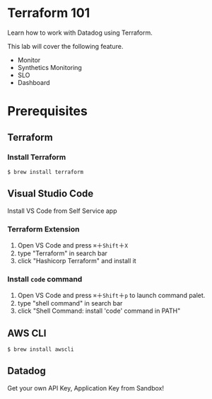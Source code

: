 # Terraform 101
Learn how to work with Datadog using Terraform.


This lab will cover the following feature.
- Monitor
- Synthetics Monitoring
- SLO
- Dashboard

# Prerequisites

## Terraform
### Install Terraform

```
$ brew install terraform
```

## Visual Studio Code

Install VS Code from Self Service app

### Terraform Extension
1. Open VS Code and press `⌘`＋`Shift`＋`X`
2. type "Terraform" in search bar
3. click "Hashicorp Terraform" and install it

### Install `code` command
1. Open VS Code and press `⌘`＋`Shift`＋`p` to launch command palet.
2. type "shell command" in search bar
3. click "Shell Command: install 'code' command in PATH"

## AWS CLI

```
$ brew install awscli
``` 

## Datadog
Get your own API Key, Application Key from Sandbox!
